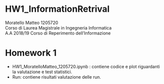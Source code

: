 # HW1_InformationRetrival
Moratello Matteo 1205720<br>
Corso di Laurea Magistrale in Ingegneria Informatica <br>
A.A 2018/19 Corso di Reperimento dell’Informazione <br>
<h1>Homework 1</h1>
<ul>
<li>HW1_MoratelloMatteo_1205720.ipynb : contiene codice e plot riguardanti la valutazione e test statistici. </li>
  <li>Run: contiene risultati valutazione delle run.</li>
</ul>
